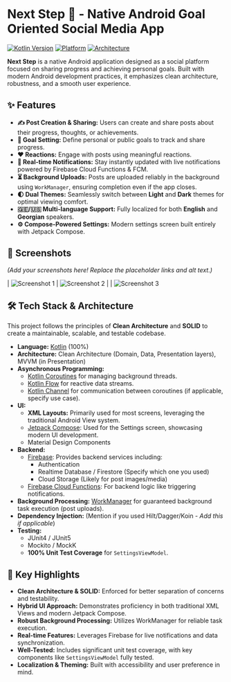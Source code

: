 # Next Step 🎯 - Native Android Goal Oriented Social Media App

[![Kotlin Version](https://img.shields.io/badge/Kotlin-1.9.x-blue.svg)](https://kotlinlang.org)
[![Platform](https://img.shields.io/badge/Platform-Android-brightgreen.svg)](https://developer.android.com)
[![Architecture](https://img.shields.io/badge/Architecture-Clean%20%2B%20SOLID-_3?logo=android)](https://developer.android.com/topic/architecture)

**Next Step** is a native Android application designed as a social platform focused on sharing progress and achieving personal goals. Built with modern Android development practices, it emphasizes clean architecture, robustness, and a smooth user experience.

## ✨ Features

*   **✍️ Post Creation & Sharing:** Users can create and share posts about their progress, thoughts, or achievements.
*   **🎯 Goal Setting:** Define personal or public goals to track and share progress.
*   **❤️ Reactions:** Engage with posts using meaningful reactions.
*   **🔔 Real-time Notifications:** Stay instantly updated with live notifications powered by Firebase Cloud Functions & FCM.
*   **⏳ Background Uploads:** Posts are uploaded reliably in the background using `WorkManager`, ensuring completion even if the app closes.
*   **🌓 Dual Themes:** Seamlessly switch between **Light** and **Dark** themes for optimal viewing comfort.
*   **🇬🇪/🇺🇸 Multi-language Support:** Fully localized for both **English** and **Georgian** speakers.
*   **⚙️ Compose-Powered Settings:** Modern settings screen built entirely with Jetpack Compose.

## 📸 Screenshots

*(Add your screenshots here! Replace the placeholder links and alt text.)*

| ![Screenshot 1](docs/images/01.png)
| ![Screenshot 2](docs/images/02.png) |
| ![Screenshot 3](docs/images/03.png)

## 🛠️ Tech Stack & Architecture

This project follows the principles of **Clean Architecture** and **SOLID** to create a maintainable, scalable, and testable codebase.

*   **Language:** [Kotlin](https://kotlinlang.org/) (100%)
*   **Architecture:** Clean Architecture (Domain, Data, Presentation layers), MVVM (in Presentation)
*   **Asynchronous Programming:**
    *   [Kotlin Coroutines](https://kotlinlang.org/docs/reference/coroutines/overview.html) for managing background threads.
    *   [Kotlin Flow](https://kotlinlang.org/docs/flow.html) for reactive data streams.
    *   [Kotlin Channel](https://kotlinlang.org/docs/channels.html) for communication between coroutines (if applicable, specify use case).
*   **UI:**
    *   **XML Layouts:** Primarily used for most screens, leveraging the traditional Android View system.
    *   [Jetpack Compose](https://developer.android.com/jetpack/compose): Used for the Settings screen, showcasing modern UI development.
    *   Material Design Components
*   **Backend:**
    *   [Firebase](https://firebase.google.com/): Provides backend services including:
        *   Authentication
        *   Realtime Database / Firestore (Specify which one you used)
        *   Cloud Storage (Likely for post images/media)
    *   [Firebase Cloud Functions](https://firebase.google.com/docs/functions): For backend logic like triggering notifications.
*   **Background Processing:** [WorkManager](https://developer.android.com/topic/libraries/architecture/workmanager) for guaranteed background task execution (post uploads).
*   **Dependency Injection:** (Mention if you used Hilt/Dagger/Koin - *Add this if applicable*)
*   **Testing:**
    *   JUnit4 / JUnit5
    *   Mockito / MockK
    *   **100% Unit Test Coverage** for `SettingsViewModel`.

## 🚀 Key Highlights

*   **Clean Architecture & SOLID:** Enforced for better separation of concerns and testability.
*   **Hybrid UI Approach:** Demonstrates proficiency in both traditional XML Views and modern Jetpack Compose.
*   **Robust Background Processing:** Utilizes WorkManager for reliable task execution.
*   **Real-time Features:** Leverages Firebase for live notifications and data synchronization.
*   **Well-Tested:** Includes significant unit test coverage, with key components like `SettingsViewModel` fully tested.
*   **Localization & Theming:** Built with accessibility and user preference in mind.
